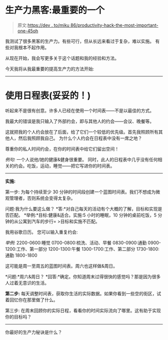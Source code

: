 # 生产力黑客:最重要的一个

> 原文:[https://dev . to/miku 86/productivity-hack-the-most-important-one-45oh](https://dev.to/miku86/productivity-hack-the-most-important-one-45oh)

我测试了很多黑客的生产力。有些可行，但从长远来看过于复杂，难以实施。
有些对我根本不起作用。

从现在开始，我会写更多关于这个话题和我的经验和方法。

今天我将从我最重要的提高生产力的方法开始:

* * *

# [](#use-a-schedule-properly)使用日程表(妥妥的！)

听起来不是很有创意。许多人已经在使用一个时间表——不是以最佳的方式。

我最大的错误是我只输入了外部约会，即与其他人的约会——会议、晚餐等。

这就把我的个人约会放在了后面，给了它们一个较低的优先级。首先我照顾所有其他人，然后我照顾我自己。
为什么个人约会在日程表中没有一席之地？

尊重你的私人时间约会，在你的时间表中给它们留出空间！

*例句:*
一个人说他/她的健康&健身很重要。
同时，此人的日程表中几乎没有任何相关的约会。吃饭，运动，睡觉——把它写进你的时间表。

* * *

**实施:**

第一步:
为每个持续至少 30 分钟的时间段创建一个蓝图时间表。我们不想成为微观管理者，否则系统会变得太复杂。

问题:我为什么要这么做？
*答:*对自己每天的活动有个大概的了解，目标和实现是否匹配。
*举例:*目标:健康&适合。实施:5 小时的睡眠，10 分钟的桌前吃饭，5 分钟的从公寓到汽车的步行= >目标和实施不匹配。

我用谷歌日历。
您可以输入重复约会:

*举例:*
2200-0600:睡觉
0700-0800:梳洗、活动、早餐
0830-0900:通勤
0900-1200:工作、第一部分
1200-1300:午餐
1300-1700:工作、第二部分
1730-1800:通勤
1800-1800

这可能是周一至周五的蓝图时间表。周六也这样做&周日。

*问题:*周六&周日？
*回答:*确定。你知道周末过得很快的感觉吗？那是因为很多人过着无意识的生活。

**第二步:**
每天调整时间表，获取你生活的实际数据。如果你看到一些空的街区，试着回忆你在那里做了什么。

第三步:
在周末回顾你的实际日程，看看你的时间实际流向了哪里。这有助于实现你的目标吗？

* * *

你最好的生产力秘诀是什么？